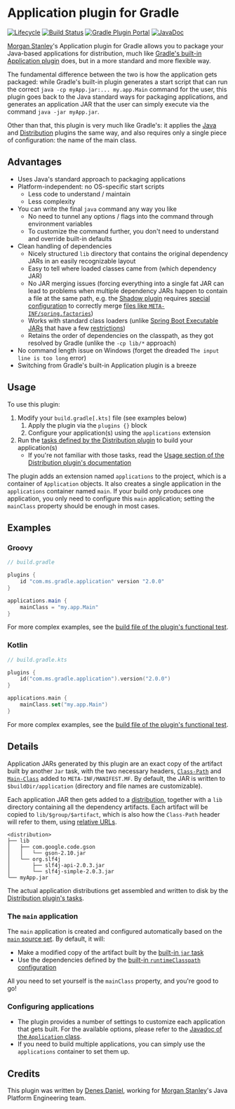 # Application plugin for Gradle

[![Lifecycle](https://img.shields.io/badge/Lifecycle-Active-green)](#application-plugin-for-gradle)
[![Build Status](https://github.com/morganstanley/gradle-plugin-application/actions/workflows/push.yaml/badge.svg?branch=main)](https://github.com/morganstanley/gradle-plugin-application/actions/workflows/push.yaml?query=branch:main)
[![Gradle Plugin Portal](https://img.shields.io/maven-metadata/v.svg?label=Gradle+Plugin+Portal&metadataUrl=https://plugins.gradle.org/m2/com/ms/gradle/application/com.ms.gradle.application.gradle.plugin/maven-metadata.xml)](https://plugins.gradle.org/plugin/com.ms.gradle.application)
[![JavaDoc](https://img.shields.io/badge/JavaDoc-latest-blue)](http://opensource.morganstanley.com/gradle-plugin-application)

[Morgan Stanley](https://github.com/morganstanley)'s Application plugin for Gradle allows you to package your Java-based applications for distribution, much like [Gradle's built-in Application plugin](https://docs.gradle.org/current/userguide/application_plugin.html) does, but in a more standard and more flexible way.

The fundamental difference between the two is how the application gets packaged: while Gradle's built-in plugin generates a start script that can run the correct `java -cp myApp.jar:... my.app.Main` command for the user, this plugin goes back to the Java standard ways for packaging applications, and generates an application JAR that the user can simply execute via the command `java -jar myApp.jar`.

Other than that, this plugin is very much like Gradle's: it applies the [Java](https://docs.gradle.org/current/userguide/java_plugin.html) and [Distribution](https://docs.gradle.org/current/userguide/distribution_plugin.html) plugins the same way, and also requires only a single piece of configuration: the name of the main class.

## Advantages

* Uses Java's standard approach to packaging applications
* Platform-independent: no OS-specific start scripts
  * Less code to understand / maintain
  * Less complexity
* You can write the final `java` command any way you like
  * No need to tunnel any options / flags into the command through environment variables
  * To customize the command further, you don't need to understand and override built-in defaults
* Clean handling of dependencies
  * Nicely structured `lib` directory that contains the original dependency JARs in an easily recognizable layout
  * Easy to tell where loaded classes came from (which dependency JAR)
  * No JAR merging issues (forcing everything into a single fat JAR can lead to problems when multiple dependency JARs happen to contain a file at the same path, e.g. the [Shadow plugin](https://github.com/johnrengelman/shadow) requires [special configuration](https://imperceptiblethoughts.com/shadow/configuration/merging) to correctly merge [files like `META-INF/spring.factories`](https://github.com/spring-projects/spring-boot/issues/1828))
  * Works with standard class loaders (unlike [Spring Boot Executable JARs](https://docs.spring.io/spring-boot/docs/current/reference/html/appendix-executable-jar-format.html) that have a few [restrictions](https://docs.spring.io/spring-boot/docs/current/reference/html/appendix-executable-jar-format.html#executable-jar-restrictions))
  * Retains the order of dependencies on the classpath, as they got resolved by Gradle (unlike the `-cp lib/*` approach)
* No command length issue on Windows (forget the dreaded `The input line is too long` error)
* Switching from Gradle's built-in Application plugin is a breeze

## Usage

To use this plugin:
1. Modify your `build.gradle[.kts]` file (see examples below)
   1. Apply the plugin via the `plugins {}` block
   2. Configure your application(s) using the `applications` extension
2. Run the [tasks defined by the Distribution plugin](https://docs.gradle.org/current/userguide/distribution_plugin.html#sec:distribution_tasks) to build your application(s)
   * If you're not familiar with those tasks, read the [Usage section of the Distribution plugin's documentation](https://docs.gradle.org/current/userguide/distribution_plugin.html#sec:distribution_usage)

The plugin adds an extension named `applications` to the project, which is a container of `Application` objects. It also creates a single application in the `applications` container named `main`. If your build only produces one application, you only need to configure this `main` application; setting the `mainClass` property should be enough in most cases.

## Examples

### Groovy

```groovy
// build.gradle

plugins {
    id "com.ms.gradle.application" version "2.0.0"
}

applications.main {
    mainClass = "my.app.Main"
}
```

For more complex examples, see the [build file of the plugin's functional test](test-data/ApplicationPluginFunctionalTest/build.gradle).

### Kotlin

```kotlin
// build.gradle.kts

plugins {
    id("com.ms.gradle.application").version("2.0.0")
}

applications.main {
    mainClass.set("my.app.Main")
}
```

For more complex examples, see the [build file of the plugin's functional test](test-data/ApplicationPluginFunctionalTest/build.gradle.kts).

## Details

Application JARs generated by this plugin are an exact copy of the artifact built by another `Jar` task, with the two necessary headers, [`Class-Path`](https://docs.oracle.com/javase/tutorial/deployment/jar/downman.html) and [`Main-Class`](https://docs.oracle.com/javase/tutorial/deployment/jar/appman.html) added to `META-INF/MANIFEST.MF`. By default, the JAR is written to `$buildDir/application` (directory and file names are customizable).

Each application JAR then gets added to a [distribution](https://docs.gradle.org/current/userguide/distribution_plugin.html#sec:distribution_contents), together with a `lib` directory containing all the dependency artifacts. Each artifact will be copied to `lib/$group/$artifact`, which is also how the `Class-Path` header will refer to them, using [relative URLs](https://docs.oracle.com/javase/8/docs/technotes/guides/jar/jar.html#classpath).

```
<distribution>
├── lib
│   ├── com.google.code.gson
│   │   └── gson-2.10.jar
│   └── org.slf4j
│       ├── slf4j-api-2.0.3.jar
│       └── slf4j-simple-2.0.3.jar
└── myApp.jar
```

The actual application distributions get assembled and written to disk by the [Distribution plugin's tasks](https://docs.gradle.org/current/userguide/distribution_plugin.html#sec:distribution_tasks).

### The `main` application

The `main` application is created and configured automatically based on the [`main` source set](https://docs.gradle.org/current/userguide/java_plugin.html#source_sets). By default, it will:
* Make a modified copy of the artifact built by the [built-in `jar` task](https://docs.gradle.org/current/userguide/java_plugin.html#sec:java_tasks)
* Use the dependencies defined by the [built-in `runtimeClasspath` configuration](https://docs.gradle.org/current/userguide/java_plugin.html#sec:java_plugin_and_dependency_management)

All you need to set yourself is the `mainClass` property, and you're good to go!

### Configuring applications

* The plugin provides a number of settings to customize each application that gets built. For the available options, please refer to the [Javadoc of the `Application` class](http://opensource.morganstanley.com/gradle-plugin-application/com/ms/gradle/application/Application.html).
* If you need to build multiple applications, you can simply use the `applications` container to set them up.

## Credits

This plugin was written by [Denes Daniel](https://github.com/pantherdd), working for [Morgan Stanley](https://github.com/morganstanley)'s Java Platform Engineering team.
